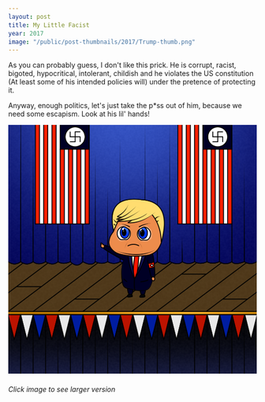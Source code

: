 ```yaml
---
layout: post
title: My Little Facist
year: 2017
image: "/public/post-thumbnails/2017/Trump-thumb.png"
---
```


As you can probably guess, I don't like this prick. He is corrupt, racist, bigoted, hypocritical, intolerant, childish and he violates the US constitution (At least some of his intended policies will) under the pretence of protecting it.

Anyway, enough politics, let's just take the p*ss out of him, because we need some escapism. Look at his lil' hands!


[Image01]: /public/post-images/2017/Trump-code.png
[
![Tiny Trump][Image01]
][Image01]

###### Click image to see larger version


